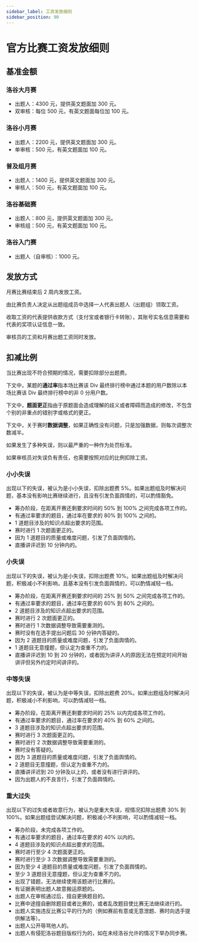 ```yaml
---
sidebar_label: 工资发放细则
sidebar_position: 90
---
```


# 官方比赛工资发放细则

## 基准金额

### 洛谷大月赛

- 出题人：4300 元，提供英文题面加 300 元。
- 双审核：每位 500 元，有英文题面每位加 100 元。

### 洛谷小月赛

- 出题人：2200 元，提供英文题面加 300 元。
- 单审核：500 元，有英文题面加 100 元。

### 普及组月赛

- 出题人：1400 元，提供英文题面加 300 元。
- 审核人：500 元，有英文题面加 100 元。

### 洛谷基础赛

- 出题人：800 元，提供英文题面加 300 元。
- 审核组：500 元，有英文题面加 100 元。

### 洛谷入门赛

- 出题人（自审核）：1000 元。

## 发放方式

月赛比赛结束后 2 周内发放工资。

由比赛负责人决定从出题组成员中选择一人代表出题人（出题组）领取工资。

收取工资的代表提供收款方式（支付宝或者银行卡转账），其账号实名信息需要和代表的奖项认证信息一致。

审核员的工资和月赛出题工资同时发放。

## 扣减比例

当比赛出现不符合预期的情况，需要扣除部分出题费。

下文中，某题的**通过率**指本场比赛该 Div 最终排行榜中通过本题的用户数除以本场比赛该 Div 最终排行榜中的非 0 分用户数。

下文中，**题面更正**指由于原题面会造成理解的歧义或者障碍而造成的修改，不包含个别的非重点的错别字或格式的更正。

下文中，关于赛时**数据调整**，如果正确性没有问题，只是加强数据，则每次调整次数减半。

如果发生了多种失误，则以最严重的一种作为处罚标准。

如果审核员对失误负有责任，也需要按照对应的比例扣除工资。

### 小小失误

出现以下的失误，被认为是小小失误，扣除出题费 5%。如果出题组及时解决问题，基本没有影响比赛继续进行，且没有引发负面舆情的，可以酌情豁免。

- 筹办阶段，在距离开赛还剩要求时间的 50% 到 100% 之间完成各项工作的。
- 有通过率要求的题目，通过率在要求的 80% 到 100% 之间的。
- 1 道题目涉及的知识点超出要求的范围。
- 赛时进行 1 次题面更正的。
- 因为 1 道题目的质量或难度问题，引发了负面舆情的。
- 直播讲评迟到 10 分钟内的。

### 小失误

出现以下的失误，被认为是小失误，扣除出题费 10%。如果出题组及时解决问题，积极减小不利影响，且基本没有引发负面舆情的，可以酌情减轻一档。

- 筹办阶段，在距离开赛还剩要求时间的 25% 到 50% 之间完成各项工作的。
- 有通过率要求的题目，通过率在要求的 60% 到 80% 之间的。
- 2 道题目涉及的知识点超出要求的范围。
- 赛时进行 2 次题面更正的。
- 赛时进行 1 次数据调整导致需要重测的。
- 赛时没有在选手提出问题后 30 分钟内答疑的。
- 因为 2 道题目的质量或难度问题，引发了负面舆情的。
- 1 道题目无意撞题，但认定为查重不力的。
- 直播讲评迟到 10 到 20 分钟的，或者因为讲评人的原因无法在预定时间开始讲评但另外约定时间讲评的。

### 中等失误

出现以下的失误，被认为是中等失误，扣除出题费 20%。如果出题组及时解决问题，积极减小不利影响，可以酌情减轻一档。

- 筹办阶段，在距离开赛还剩要求时间的 25% 以内完成各项工作的。
- 有通过率要求的题目，通过率在要求的 40% 到 60% 之间的。
- 3 道题目涉及的知识点超出要求的范围。
- 赛时进行 3 次题面更正的。
- 赛时进行 2 次数据调整导致需要重测的。
- 赛时没有答疑的。
- 因为 3 道题目的质量或难度问题，引发了负面舆情的。
- 2 道题目无意撞题，但认定为查重不力的。
- 直播讲评迟到 20 分钟及以上的，或者没有进行讲评的。
- 因为出题人的不良言行，引发了负面舆情的。

### 重大过失

出现以下的过失或者故意行为，被认为是重大失误，视情况扣除出题费 30% 到 100%。如果出题组尝试解决问题，积极减小不利影响，可以酌情减轻一档。

- 筹办阶段，未完成各项工作的。
- 有通过率要求的题目，通过率在要求的 40% 以内的。
- 4 道题目涉及的知识点超出要求的范围。
- 赛时进行至少 4 次题面更正的。
- 赛时进行至少 3 次数据调整导致需要重测的。
- 因为至少 4 道题目的质量或难度问题，引发了负面舆情的。
- 至少 3 道题目无意撞题，但认定为查重不力的。
- 出现了错题，无法继续使用该题进行比赛的。
- 有证据表明出题人故意搬运原题的。
- 出题人在审核通过后，擅自更换题目的。
- 比赛中途擅自删除题目或者比赛的，或者乱改题目使比赛无法继续进行的。
- 出题人实施违反比赛公平的行为的（例如赛前有意或无意泄题、赛时向选手提供解法等）。
- 出题人公开辱骂他人的。
- 出题人有侵犯洛谷题目版权行为的，如在未经洛谷允许的情况下举办同步赛。

